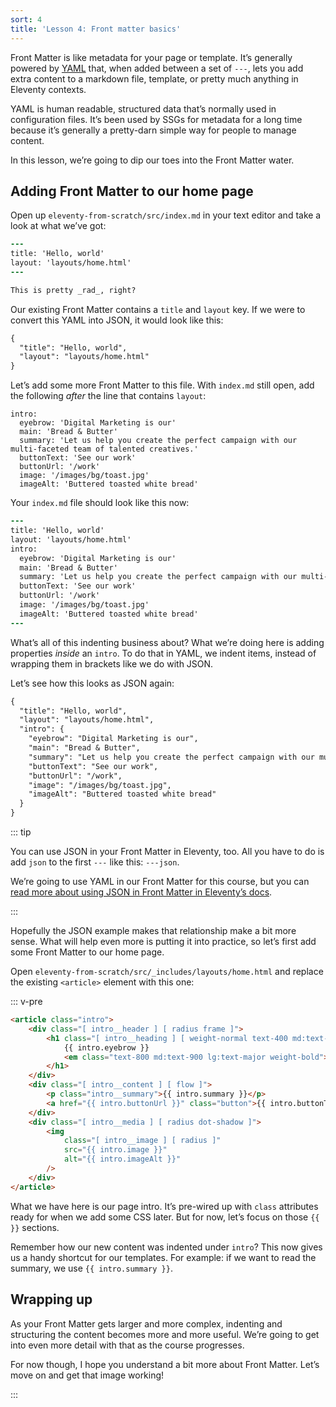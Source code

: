 ```yaml
---
sort: 4
title: 'Lesson 4: Front matter basics'
---
```


Front Matter is like metadata for your page or template. It’s generally powered by [YAML](https://yaml.org/) that, when added between a set of `---`, lets you add extra content to a markdown file, template, or pretty much anything in Eleventy contexts.

YAML is human readable, structured data that’s normally used in configuration files. It’s been used by SSGs for metadata for a long time because it’s generally a pretty-darn simple way for people to manage content.

In this lesson, we’re going to dip our toes into the Front Matter water.

## Adding Front Matter to our home page

Open up `eleventy-from-scratch/src/index.md` in your text editor and take a look at what we’ve got:

```diff
---
title: 'Hello, world'
layout: 'layouts/home.html'
---

This is pretty _rad_, right?
```

Our existing Front Matter contains a `title` and `layout` key. If we were to convert this YAML into JSON, it would look like this:

```diff
{
  "title": "Hello, world",
  "layout": "layouts/home.html"
}
```

Let’s add some more Front Matter to this file. With `index.md` still open, add the following _after_ the line that contains `layout`:

```
intro:
  eyebrow: 'Digital Marketing is our'
  main: 'Bread & Butter'
  summary: 'Let us help you create the perfect campaign with our multi-faceted team of talented creatives.'
  buttonText: 'See our work'
  buttonUrl: '/work'
  image: '/images/bg/toast.jpg'
  imageAlt: 'Buttered toasted white bread'
```

Your `index.md` file should look like this now:

```diff
---
title: 'Hello, world'
layout: 'layouts/home.html'
intro:
  eyebrow: 'Digital Marketing is our'
  main: 'Bread & Butter'
  summary: 'Let us help you create the perfect campaign with our multi-faceted team of talented creatives.'
  buttonText: 'See our work'
  buttonUrl: '/work'
  image: '/images/bg/toast.jpg'
  imageAlt: 'Buttered toasted white bread'
---
```

What’s all of this indenting business about? What we’re doing here is adding properties _inside_ an `intro`. To do that in YAML, we indent items, instead of wrapping them in brackets like we do with JSON.

Let’s see how this looks as JSON again:

```diff
{
  "title": "Hello, world",
  "layout": "layouts/home.html",
  "intro": {
    "eyebrow": "Digital Marketing is our",
    "main": "Bread & Butter",
    "summary": "Let us help you create the perfect campaign with our multi-faceted team of talented creatives.",
    "buttonText": "See our work",
    "buttonUrl": "/work",
    "image": "/images/bg/toast.jpg",
    "imageAlt": "Buttered toasted white bread"
  }
}
```

::: tip

You can use JSON in your Front Matter in Eleventy, too. All you have to do is add `json` to the first `---` like this: `---json`.

We’re going to use YAML in our Front Matter for this course, but you can [read more about using JSON in Front Matter in Eleventy’s docs](https://www.11ty.dev/docs/data-frontmatter/#json-front-matter).

:::

Hopefully the JSON example makes that relationship make a bit more sense. What will help even more is putting it into practice, so let’s first add some Front Matter to our home page.

Open `eleventy-from-scratch/src/_includes/layouts/home.html` and replace the existing `<article>` element with this one:

::: v-pre

```html
<article class="intro">
	<div class="[ intro__header ] [ radius frame ]">
		<h1 class="[ intro__heading ] [ weight-normal text-400 md:text-600 ]">
			{{ intro.eyebrow }}
			<em class="text-800 md:text-900 lg:text-major weight-bold">{{ intro.main }}</em>
		</h1>
	</div>
	<div class="[ intro__content ] [ flow ]">
		<p class="intro__summary">{{ intro.summary }}</p>
		<a href="{{ intro.buttonUrl }}" class="button">{{ intro.buttonText }}</a>
	</div>
	<div class="[ intro__media ] [ radius dot-shadow ]">
		<img
			class="[ intro__image ] [ radius ]"
			src="{{ intro.image }}"
			alt="{{ intro.imageAlt }}"
		/>
	</div>
</article>
```

What we have here is our page intro. It’s pre-wired up with `class` attributes ready for when we add some CSS later. But for now, let’s focus on those `{{ }}` sections.

Remember how our new content was indented under `intro`? This now gives us a handy shortcut for our templates. For example: if we want to read the summary, we use `{{ intro.summary }}`.

## Wrapping up

As your Front Matter gets larger and more complex, indenting and structuring the content becomes more and more useful. We’re going to get into even more detail with that as the course progresses.

For now though, I hope you understand a bit more about Front Matter. Let’s move on and get that image working!

:::
